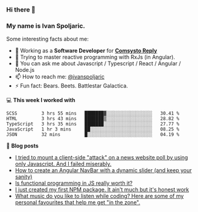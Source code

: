 ### Hi there 👋 

### My name is Ivan Spoljaric.

Some interesting facts about me:

- 🔭 Working as a **Software Developer** for **[Comsysto Reply](https://comsystoreply.de/)**
- 🌱 Trying to master reactive programming with RxJs (in Angular).
- 💬 You can ask me about Javascript / Typescript / React / Angular / Node.js 
- 📫 How to reach me: [@ivanspoljaric](https://www.linkedin.com/in/ivan-špoljarić-2206a184)
- ⚡ Fun fact: Bears. Beets. Battlestar Galactica.

💻 **This week I worked with**
<!--START_SECTION:waka-->
```text
SCSS         3 hrs 55 mins   ███████▓░░░░░░░░░░░░░░░░░   30.41 % 
HTML         3 hrs 43 mins   ███████▒░░░░░░░░░░░░░░░░░   28.82 % 
TypeScript   3 hrs 35 mins   ███████░░░░░░░░░░░░░░░░░░   27.77 % 
JavaScript   1 hr 3 mins     ██░░░░░░░░░░░░░░░░░░░░░░░   08.25 % 
JSON         32 mins         █░░░░░░░░░░░░░░░░░░░░░░░░   04.19 % 
```
<!--END_SECTION:waka-->

📕 **Blog posts**
<!-- BLOG-POST-LIST:START -->
- [I tried to mount a client-side "attack" on a news website poll by using only Javascript. And I failed miserably.](https://dev.to/ispoljari/i-tried-to-mount-a-client-side-attack-on-a-news-website-poll-by-using-only-javascript-and-i-failed-miserably-1ebf)
- [How to create an Angular NavBar with a dynamic slider (and keep your sanity)](https://dev.to/ispoljari/one-must-imagine-people-who-work-with-angular-happy-or-how-to-create-a-navbar-with-a-dynamic-slider-and-keep-your-sanity-3la)
- [Is functional programming in JS really worth it?](https://dev.to/ispoljari/is-functional-programming-in-js-really-worth-it-34cf)
- [I just created my first NPM package. It ain't much but it's honest work](https://dev.to/ispoljari/i-just-created-my-first-npm-package-it-ain-t-much-but-it-s-honest-work-5h94)
- [What music do you like to listen while coding? Here are some of my personal favourites that help me get "in the zone".](https://dev.to/ispoljari/what-music-do-you-like-to-listen-while-coding-here-are-some-of-my-personal-favourites-that-help-me-get-into-the-zone-3ie9)
<!-- BLOG-POST-LIST:END -->
